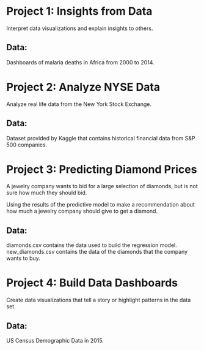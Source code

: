 # Project 1: Insights from Data
Interpret data visualizations and explain insights to others.

## Data:
Dashboards of malaria deaths in Africa from 2000 to 2014.


# Project 2: Analyze NYSE Data
Analyze real life data from the New York Stock Exchange. 

## Data:
Dataset provided by Kaggle that contains historical financial data from S&P 500 companies. 


# Project 3: Predicting Diamond Prices
A jewelry company wants to bid for a large selection of diamonds, but is not sure how much they should bid.

Using the results of the predictive model to make a recommendation about how much a jewelry company should give to get a diamond.

## Data:
diamonds.csv contains the data used to build the regression model.
new_diamonds.csv contains the data of the diamonds that the company wants to buy.


# Project 4: Build Data Dashboards
Create data visualizations that tell a story or highlight patterns in the data set. 

## Data:
US Census Demographic Data in 2015. 
